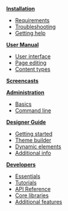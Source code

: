 **[Installation](/docs/1.3/installation)**

* [Requirements](/docs/1.3/requirements)
* [Troubleshooting](/docs/1.3/troubleshooting)
* [Getting help](/forum/)

**[User Manual](/docs/1.3/user-manual)**

* [User interface](/docs/1.3/user-manual#the-user-interface)
* [Page editing](/docs/1.3/page-editing)
* [Content types](/docs/1.3/user-manual#additional-types)

**[Screencasts](/docs/1.3/screencasts)**

**[Administration](/docs/1.3/administration)**

* [Basics](/docs/1.3/administration)
* [Command line](/docs/1.3/administration#command-line-tools)

**[Designer Guide](/docs/1.3/designer-guide)**

* [Getting started](/docs/1.3/designer-guide)
* [Theme builder](/docs/1.3/theme-builder)
* [Dynamic elements](/docs/1.3/designer-guide#building-dynamic-elements)
* [Additional info](/docs/1.3/designer-guide#additional-info-for-designers)

**[Developers](/docs/1.3/developers)**

* [Essentials](/docs/1.3/developers#essentials)
* [Tutorials](/docs/1.3/developers#tutorials)
* [API Reference](https://www.elefantcms.com/visor)
* [Core libraries](/docs/1.3/developers#core-libraries)
* [Additional features](/docs/1.3/developers#additional-features)
